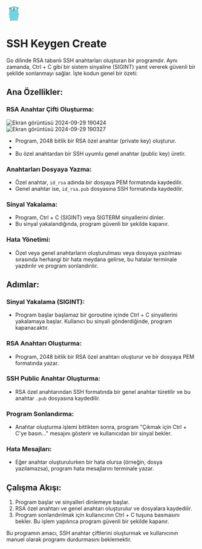 <a href="https://golang.org/" target="_blank" rel="noreferrer"> 
    <img src="https://raw.githubusercontent.com/devicons/devicon/master/icons/go/go-original.svg" alt="golang" width="40" height="40"/> 
</a> 
<br>

# SSH Keygen Create


Go dilinde RSA tabanlı SSH anahtarları oluşturan bir programdır. Aynı zamanda, Ctrl + C gibi bir sistem sinyaline (SIGINT) yanıt vererek güvenli bir şekilde sonlanmayı sağlar. İşte kodun genel bir özeti:

## Ana Özellikler:


### RSA Anahtar Çifti Oluşturma:


![Ekran görüntüsü 2024-09-29 190424](https://github.com/user-attachments/assets/9d4c3b1e-1148-4d52-becc-7ec65b83d941)
![Ekran görüntüsü 2024-09-29 190327](https://github.com/user-attachments/assets/2b6f3eab-2a71-4626-b294-6492b4f53f92)

- Program, 2048 bitlik bir RSA özel anahtar (private key) oluşturur.
- 
- Bu özel anahtardan bir SSH uyumlu genel anahtar (public key) üretir.

### Anahtarları Dosyaya Yazma:

- Özel anahtar, `id_rsa` adında bir dosyaya PEM formatında kaydedilir.
- Genel anahtar ise, `id_rsa.pub` dosyasına SSH formatında kaydedilir.

### Sinyal Yakalama:

- Program, Ctrl + C (SIGINT) veya SIGTERM sinyallerini dinler.
- Bu sinyal yakalandığında, program güvenli bir şekilde kapanır.

### Hata Yönetimi:

- Özel veya genel anahtarların oluşturulması veya dosyaya yazılması sırasında herhangi bir hata meydana gelirse, bu hatalar terminale yazdırılır ve program sonlandırılır.

## Adımlar:


### Sinyal Yakalama (SIGINT):

- Program başlar başlamaz bir goroutine içinde Ctrl + C sinyallerini yakalamaya başlar. Kullanıcı bu sinyali gönderdiğinde, program kapanacaktır.

### RSA Anahtarı Oluşturma:

- Program, 2048 bitlik bir RSA özel anahtarı oluşturur ve bir dosyaya PEM formatında yazar.

### SSH Public Anahtar Oluşturma:

- RSA özel anahtarından SSH formatında bir genel anahtar türetilir ve bu anahtar `.pub` dosyasına kaydedilir.

### Program Sonlandırma:

- Anahtar oluşturma işlemi bittikten sonra, program "Çıkmak için Ctrl + C'ye basın..." mesajını gösterir ve kullanıcıdan bir sinyal bekler.

### Hata Mesajları:

- Eğer anahtar oluşturulurken bir hata olursa (örneğin, dosya yazılamazsa), program hata mesajlarını terminale yazar.

## Çalışma Akışı:

1. Program başlar ve sinyalleri dinlemeye başlar.
2. RSA özel anahtarı ve genel anahtarı oluşturulur ve dosyalara kaydedilir.
3. Program sonlandırılmak için kullanıcının Ctrl + C tuşuna basmasını bekler. Bu işlem yapılınca program güvenli bir şekilde kapanır.

Bu programın amacı, SSH anahtar çiftlerini oluşturmak ve kullanıcının manuel olarak programı durdurmasını beklemektir.
